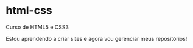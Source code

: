 # html-css
 Curso de  HTML5 e CSS3

Estou aprendendo a criar sites e agora vou gerenciar meus repositórios!